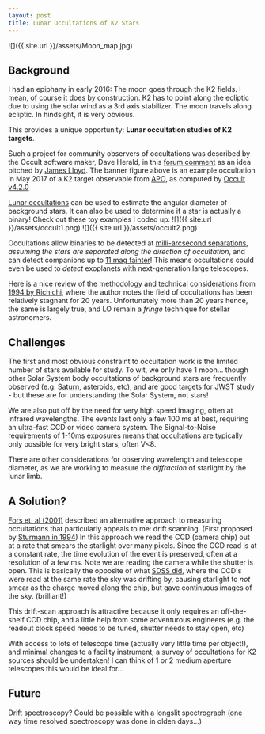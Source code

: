 ```yaml
---
layout: post
title: Lunar Occultations of K2 Stars
---
```


![]({{ site.url }}/assets/Moon_map.jpg)

## Background
I had an epiphany in early 2016: The moon goes through the K2 fields. I mean, of course it does by construction. K2 has to point along the ecliptic due to using the solar wind as a 3rd axis stabilizer. The moon travels along ecliptic. In hindsight, it is very obvious.

This provides a unique opportunity: **Lunar occultation studies of K2 targets**.

Such a project for community observers of occultations was described by the Occult software maker, Dave Herald, in this [forum comment](https://stargazerslounge.com/topic/229660-ideas-for-astro-society-project/?do=findComment&comment=2479350) as an idea pitched by [James Lloyd](http://www.astro.cornell.edu/~jpl/James_Lloyd). The banner figure above is an example occultation in May 2017 of a K2 target observable from [APO](http://www.apo.nmsu.edu), as computed by [Occult v4.2.0](http://www.lunar-occultations.com/iota/occult4.htm)

[Lunar occultations](https://en.wikipedia.org/wiki/Occultation#Occultations_by_the_Moon) can be used to estimate the angular diameter of background stars. It can also be used to determine if a star is actually a binary! Check out these toy examples I coded up:
![]({{ site.url }}/assets/occult1.png)
![]({{ site.url }}/assets/occult2.png)

Occultations allow binaries to be detected at [milli-arcsecond separations](http://adsabs.harvard.edu/abs/2014SerAJ.188....1J), *assuming the stars are separated along the direction of occultation*, and can detect companions up to [11 mag fainter](http://adsabs.harvard.edu/abs/2003A%26A...397.1123R)! This means occultations could even be used to *detect* exoplanets with next-generation large telescopes.

Here is a nice review of the methodology and technical considerations from [1994 by Richichi](http://adsabs.harvard.edu/abs/1994IAUS..158...71R), where the author notes the field of occultations has been relatively stagnant for 20 years. Unfortunately more than 20 years hence, the same is largely true, and LO remain a *fringe* technique for stellar astronomers.



## Challenges

The first and most obvious constraint to occultation work is the limited number of stars available for study. To wit, we only have 1 moon... though other Solar System body occultations of background stars are frequently observed (e.g. [Saturn](http://adsabs.harvard.edu/abs/1963SvA.....6..525B), asteroids, etc), and are good targets for [JWST study](http://adsabs.harvard.edu/abs/2016PASP..128a8011S) - but these are for understanding the Solar System, not stars!

We are also put off by the need for very high speed imaging, often at infrared wavelengths. The events last only a few 100 ms at best, requiring an ultra-fast CCD or video camera system. The Signal-to-Noise requirements of 1-10ms exposures means that occultations are typically only possible for very bright stars, often V<8.

There are other considerations for observing wavelength and telescope diameter, as we are working to measure the *diffraction* of starlight by the lunar limb.


## A Solution?

[Fors et. al (2001)](http://adsabs.harvard.edu/abs/2001A%26A...378.1100F) described an alternative approach to measuring occultations that particularly appeals to me: drift scanning. (First proposed by [Sturmann in 1994](http://adsabs.harvard.edu/abs/1994PASP..106.1165S)) In this approach we read the CCD (camera chip) out at a rate that smears the starlight over many pixels. Since the CCD read is at a constant rate, the time evolution of the event is preserved, often at a resolution of a few ms. Note we are reading the camera while the shutter is open. This is basically the opposite of what [SDSS did](http://adsabs.harvard.edu/abs/2000AJ....120.1579Y), where the CCD's were read at the same rate the sky was drifting by, causing starlight to *not* smear as the charge moved along the chip, but gave continuous images of the sky. (brilliant!)

This drift-scan approach is attractive because it only requires an off-the-shelf CCD chip, and a little help from some adventurous engineers (e.g. the readout clock speed needs to be tuned, shutter needs to stay open, etc)

With access to lots of telescope time (actually very little time per object!), and minimal changes to a facility instrument, a survey of occultations for K2 sources should be undertaken! I can think of 1 or 2 medium aperture telescopes this would be ideal for...


## Future
Drift spectroscopy? Could be possible with a longslit spectrograph (one way time resolved spectroscopy was done in olden days...)
